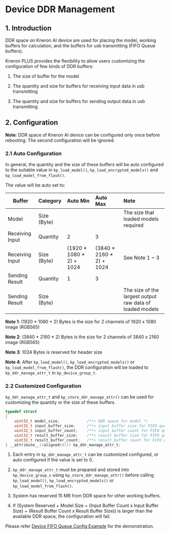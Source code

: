 # Device DDR Management

## 1. Introduction

DDR space on Kneron AI device are used for placing the model, working buffers for calculation, and the buffers for usb transmitting (FIFO Queue buffers).

Kneron PLUS provides the flexibility to allow users customizing the configuration of few kinds of DDR buffers:

1. The size of buffer for the model

2. The quantity and size for buffers for receiving input data in usb transmitting

3. The quantity and size for buffers for sending output data in usb transmitting

## 2. Configuration

**Note**: DDR space of Kneron AI device can be configured only once before rebooting. The second configuration will be ignored.

### 2.1 Auto Configuration

In general, the quantity and the size of these buffers will be auto configured to the suitable value in `kp_load_model()`, `kp_load_encrypted_models()` and `kp_load_model_from_flash()`.

The value will be auto set to:

Buffer              | Category      | Auto Min                  | Auto Max                  | Note
------------------- | :------------ | :------------------------ | :------------------------ | :---
Model               | Size (Byte)   |                           |                           | The size that loaded models required
Receiving Input     | Quantity      | 2                         | 3                         |
Receiving Input     | Size (Byte)   | (1920 * 1080 * 2) + 1024  | (3840 * 2160 * 2) + 1024  | See Note 1 ~ 3
Sending Result      | Quantity      | 1                         | 3                         |
Sending Result      | Size (Byte)   |                           |                           | The size of the largest output raw data of loaded models

**Note 1**: (1920 * 1080 * 2) Bytes is the size for 2 channels of 1920 x 1080 image (RGB565)

**Note 2**: (3840 * 2160 * 2) Bytes is the size for 2 channels of 3840 x 2160 image (RGB565)

**Note 3**: 1024 Bytes is reserved for header size

**Note 4**: After `kp_load_model()`, `kp_load_encrypted_models()` or `kp_load_model_from_flash()`, the DDR configuration will be loaded to `kp_ddr_manage_attr_t` in `kp_device_group_t`.

### 2.2 Customized Configuration

`kp_ddr_manage_attr_t` and `kp_store_ddr_manage_attr()` can be used for customizing the quantity or the size of these buffers.

```C
typedef struct
{
    uint32_t model_size;            /**< DDR space for model */
    uint32_t input_buffer_size;     /**< input buffer size for FIFO queue */
    uint32_t input_buffer_count;    /**< input buffer count for FIFO queue */
    uint32_t result_buffer_size;    /**< result buffer size for FIFO queue */
    uint32_t result_buffer_count;   /**< result buffer count for FIFO queue */
} __attribute__((aligned(4))) kp_ddr_manage_attr_t;
```

1. Each entry in `kp_ddr_manage_attr_t` can be customized configured, or auto configured if the value is set to 0.

2. `kp_ddr_manage_attr_t` must be prepared and stored into `kp_device_group_s` using `kp_store_ddr_manage_attr()` before calling `kp_load_model()`, `kp_load_encrypted_models()` or `kp_load_model_from_flash()`.

3. System has reserved 15 MB from DDR space for other working buffers.

4. If (System Reserved + Model Size + (Input Buffer Count x Input Buffer Size) + (Result Buffer Count x Result Buffer Size)) is larger than the available DDR space, the configuration will fail.

Please refer [Device FIFO Queue Config Example](../introduction/run_examples.md#17-device-fifo-queue-config-example) for the demonstration.
